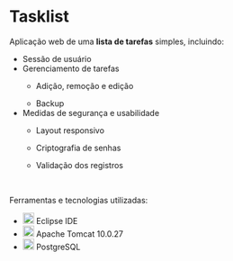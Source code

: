 # Tasklist

Aplicação web de uma <b>lista de tarefas</b> simples, incluindo:
<ul>
  <li>Sessão de usuário</li>
  <li>Gerenciamento de tarefas</li>
	<ul>
	  <li>Adição, remoção e edição</li>
	</ul>
 <ul>
	  <li>Backup</li>
	</ul>
  <li>Medidas de segurança e usabilidade</li>
    <ul>
      <li>Layout responsivo</li>
    </ul>
    <ul>
      <li>Criptografia de senhas</li>
    </ul>
    <ul>
      <li>Validação dos registros</li>
    </ul>
</ul>

<br>

Ferramentas e tecnologias utilizadas:
<ul>
  <li><img src="https://cdn.worldvectorlogo.com/logos/eclipse-11.svg" alt="Eclipse" width="20px"> Eclipse IDE</li>
  <li><img src="https://upload.wikimedia.org/wikipedia/commons/thumb/f/fe/Apache_Tomcat_logo.svg/1200px-Apache_Tomcat_logo.svg.png" alt="Tomcat" width="20px"> Apache Tomcat 10.0.27</li>
  <li><img src="https://upload.wikimedia.org/wikipedia/commons/thumb/2/29/Postgresql_elephant.svg/1200px-Postgresql_elephant.svg.png" alt="Postgre" width="20px"> PostgreSQL</li>
</ul>
